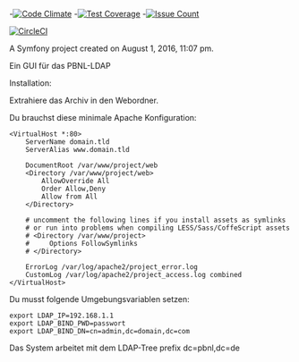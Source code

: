 -[![Code Climate](https://codeclimate.com/github/pbnl/pbnl-ldap-gui/badges/gpa.svg)](https://codeclimate.com/github/pbnl/pbnl-ldap-gui)
 -[![Test Coverage](https://codeclimate.com/github/pbnl/pbnl-ldap-gui/badges/coverage.svg)](https://codeclimate.com/github/pbnl/pbnl-ldap-gui/coverage)
 -[![Issue Count](https://codeclimate.com/github/pbnl/pbnl-ldap-gui/badges/issue_count.svg)](https://codeclimate.com/github/pbnl/pbnl-ldap-gui)

[![CircleCI](https://circleci.com/gh/pbnl/pbnl-ldap-gui.svg?style=svg)](https://circleci.com/gh/pbnl/pbnl-ldap-gui)


A Symfony project created on August 1, 2016, 11:07 pm.

Ein GUI für das PBNL-LDAP

Installation:

Extrahiere das Archiv in den Webordner.

Du brauchst diese minimale Apache Konfiguration:
```
<VirtualHost *:80>
    ServerName domain.tld
    ServerAlias www.domain.tld

    DocumentRoot /var/www/project/web
    <Directory /var/www/project/web>
        AllowOverride All
        Order Allow,Deny
        Allow from All
    </Directory>

    # uncomment the following lines if you install assets as symlinks
    # or run into problems when compiling LESS/Sass/CoffeScript assets
    # <Directory /var/www/project>
    #     Options FollowSymlinks
    # </Directory>

    ErrorLog /var/log/apache2/project_error.log
    CustomLog /var/log/apache2/project_access.log combined
</VirtualHost>
```
Du musst folgende Umgebungsvariablen setzen:
```
export LDAP_IP=192.168.1.1
export LDAP_BIND_PWD=passwort
export LDAP_BIND_DN=cn=admin,dc=domain,dc=com
```
Das System arbeitet mit dem LDAP-Tree prefix dc=pbnl,dc=de
